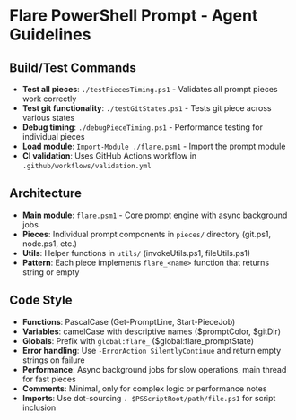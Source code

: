 # Flare PowerShell Prompt - Agent Guidelines

## Build/Test Commands
- **Test all pieces**: `./testPiecesTiming.ps1` - Validates all prompt pieces work correctly
- **Test git functionality**: `./testGitStates.ps1` - Tests git piece across various states  
- **Debug timing**: `./debugPieceTiming.ps1` - Performance testing for individual pieces
- **Load module**: `Import-Module ./flare.psm1` - Import the prompt module
- **CI validation**: Uses GitHub Actions workflow in `.github/workflows/validation.yml`

## Architecture
- **Main module**: `flare.psm1` - Core prompt engine with async background jobs
- **Pieces**: Individual prompt components in `pieces/` directory (git.ps1, node.ps1, etc.)
- **Utils**: Helper functions in `utils/` (invokeUtils.ps1, fileUtils.ps1)
- **Pattern**: Each piece implements `flare_<name>` function that returns string or empty

## Code Style
- **Functions**: PascalCase (Get-PromptLine, Start-PieceJob)
- **Variables**: camelCase with descriptive names ($promptColor, $gitDir)  
- **Globals**: Prefix with `global:flare_` ($global:flare_promptState)
- **Error handling**: Use `-ErrorAction SilentlyContinue` and return empty strings on failure
- **Performance**: Async background jobs for slow operations, main thread for fast pieces
- **Comments**: Minimal, only for complex logic or performance notes
- **Imports**: Use dot-sourcing `. $PSScriptRoot/path/file.ps1` for script inclusion